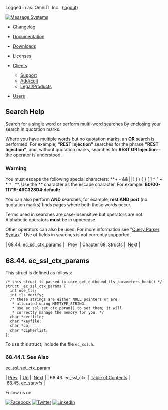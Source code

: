 Logged in as: OmniTI, Inc.  ([logout](https://support.messagesystems.com/logout.php))

[![Message Systems](https://support.messagesystems.com/images/ms-white205.png)](https://support.messagesystems.com/start.php) 

*   [Changelog](https://support.messagesystems.com/start.php?show=changelog)
*   [Documentation](https://support.messagesystems.com/docs/)
*   [Downloads](https://support.messagesystems.com/start.php)

*   [Licenses](https://support.messagesystems.com/license_summary.php)
*   <a href="">Clients</a>
    *   [Support](https://support.messagesystems.com/cs.php)
    *   [Add/Edit](https://support.messagesystems.com/edit_client.php)
    *   [Legal/Products](https://support.messagesystems.com/edit_products.php)
*   [Users](https://support.messagesystems.com/edit_customer.php)

## Search Help

Search for a single word or perform multi-word searches by enclosing your search in quotation marks.

Where you have multiple words but no quotation marks, an **OR** search is performed. For example, **"REST Injection"** searches for the phrase **"REST Injection"**, and, without quotation marks, searches for **REST OR Injection**--the operator is understood.

### Warning

You must escape the following special characters: **+ - && || ! ( ) { } [ ] ^ " ~ * ? : \**. Use the **\** character as the escape character. For example: **B0/00-11719-46C328D4\:default\:**

You can also perform **AND** searches, for example, **rest AND port** (no quotation marks) finds pages where both these words occur.

Terms used in searches are case-insensitive but operators are not. Alphabetic operators **must** be in uppercase.

Other operators can also be used. For more information see "[Query Parser Syntax](https://lucene.apache.org/core/old_versioned_docs/versions/3_0_0/queryparsersyntax.html)". Use of fields in searches is not currently supported.

| 68.44. ec_ssl_ctx_params |
| [Prev](structs.ec_ssl_ctx.php)  | Chapter 68. Structs |  [Next](structs.ec_statvfs.php) |

## 68.44. ec_ssl_ctx_params

This struct is defined as follows:

```
/* this struct is passed to core_get_outbound_tls_parameters_hook() */
struct _ec_ssl_ctx_params {
  int use_tls;
  int tls_verify;
  /* these strings are either NULL pointers or are
   * allocated using MEMTYPE_STRING.
   * use ec_ssl_set_ctx_param() to set them; it will
   * correctly manage the memory for you. */
  char *certfile;
  char *keyfile;
  char *ca;
  char *cipherlist;
};
```

To use this struct, include the file `ec_ssl.h`.

### 68.44.1. See Also

[ec_ssl_set_ctx_param](apis.ec_ssl_set_ctx_param.php "ec_ssl_set_ctx_param")

| [Prev](structs.ec_ssl_ctx.php)  | [Up](structs.php) |  [Next](structs.ec_statvfs.php) |
| 68.43. ec_ssl_ctx  | [Table of Contents](index.php) |  68.45. ec_statvfs |

Follow us on:

[![Facebook](https://support.messagesystems.com/images/icon-facebook.png)](http://www.facebook.com/messagesystems) [![Twitter](https://support.messagesystems.com/images/icon-twitter.png)](http://twitter.com/#!/MessageSystems) [![LinkedIn](https://support.messagesystems.com/images/icon-linkedin.png)](http://www.linkedin.com/company/message-systems)